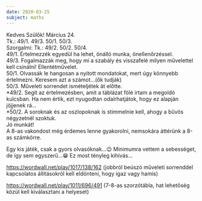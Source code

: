 ```yaml
---
date: 2020-03-25
subject: maths
---
```


Kedves Szülők!
Március 24.<br />
Tk.: 49/1.  49/3.  50/1.  50/3.<br />
Szorgalmi: Tk.: 49/2.  50/2.  50/4.<br />
49/1. Értelmezzék egyedül ha lehet, önálló munka, önellenőrzéssel.<br />
49/3. Fogalmazzák meg, hogy mi a szabály és visszafelé milyen művelettel kell csinálni! Ellentétművelet.<br />
50/1. Olvassák le hangosan a nyitott mondatokat, mert úgy könnyebb értelmezni. Keresem azt a számot…(ők tudják)<br />
50/3. Műveleti sorrendet ismételjétek át előtte.<br />
*49/2. Segít az értelmezésben, amit a táblázat fölé írtam a megoldó kulcsban. Ha nem értik, ezt nyugodtan odaírhatjátok, hogy ez alapján jöjjenek rá…<br />
*50/2. A soroknak és az oszlopoknak is stimmelnie kell, ahogy a bűvös négyzetnél szoktuk.<br />
Jó munkát!<br />
A 8-as vakondost még érdemes lenne gyakorolni, nemsokára áttérünk a 8-as számkörre.

Egy kis játék, csak a gyors olvasóknak...😉 Minimumra vettem a sebességet, de így sem egyszerű...😁 Ez most tényleg kihívás...

https://wordwall.net/play/1017/138/162 (jobbról beúszó műveleti sorrenddel kapcsolatos állításokról kell eldönteni, hogy igaz vagy hamis)

https://wordwall.net/play/1011/696/491 (7-8-as szorzótábla, hat lehetőség közül kell kiválasztani a helyeset)

